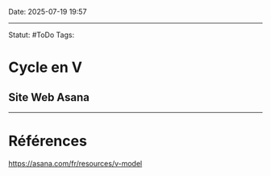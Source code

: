 Date: 2025-07-19 19:57

---
Statut: #ToDo 
Tags:
# Cycle en V
## Site Web Asana












---
# Références
https://asana.com/fr/resources/v-model